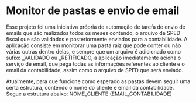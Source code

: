 # Monitor de pastas e envio de email

Esse projeto foi uma iniciativa própria de automação de tarefa de envio de emails que são realizados todos os meses contendo, o arquivo de SPED fiscal que são validados e posteriormente enviados para a contabilidade. A aplicação consiste em monitorar uma pasta raiz que pode conter ou não várias outras dentro delas, e sempre que um arquivo é adicionado como sufixo _VALIDADO ou _RETIFICADO, a aplicação imediatamente aciona o serviço de email, que pega todas as informações referentes ao cliente e o email da contabilidade, assim como o arquivo de SPED que será enviado.

Atualmente, para que funcione como esperado as pastas devem seguir uma certa estrutura, contendo o nome do cliente e email da contabilidade. Segue a estrutura abaixo:
NOME_CLIENTE (EMAIL_CONTABILIDADE)

